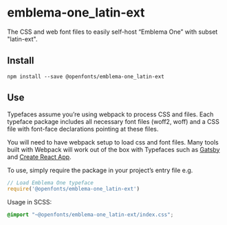 
# emblema-one_latin-ext

The CSS and web font files to easily self-host “Emblema One” with subset "latin-ext".

## Install

`npm install --save @openfonts/emblema-one_latin-ext`

## Use

Typefaces assume you’re using webpack to process CSS and files. Each typeface
package includes all necessary font files (woff2, woff) and a CSS file with
font-face declarations pointing at these files.

You will need to have webpack setup to load css and font files. Many tools built
with Webpack will work out of the box with Typefaces such as [Gatsby](https://github.com/gatsbyjs/gatsby)
and [Create React App](https://github.com/facebookincubator/create-react-app).

To use, simply require the package in your project’s entry file e.g.

```javascript
// Load Emblema One typeface
require('@openfonts/emblema-one_latin-ext')
```

Usage in SCSS:
```scss
@import "~@openfonts/emblema-one_latin-ext/index.css";
```

